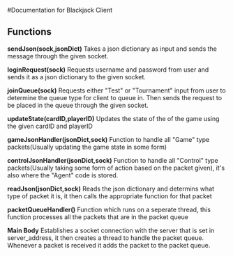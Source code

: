 #Documentation for Blackjack Client

## Functions
**sendJson(sock,jsonDict)**
Takes a json dictionary as input and sends the message through the given socket.

**loginRequest(sock)**
Requests username and password from user and sends it as a json dictionary to the given socket.

**joinQueue(sock)**
Requests either "Test" or "Tournament" input from user to determine the queue type for client to queue in. Then sends the request to be placed in the queue through the given socket.

**updateState(cardID,playerID)**
Updates the state of the of the game using the given cardID and playerID

**gameJsonHandler(jsonDict,sock)**
Function to handle all "Game" type packets(Usually updating the game state in some form)

**controlJsonHandler(jsonDict,sock)**
Function to handle all "Control" type packets(Usually taking some form of action based on the packet given), it's also where the "Agent" code is stored.

**readJson(jsonDict,sock)**
Reads the json dictionary and determins what type of packet it is, it then calls the appropriate function for that packet

**packetQueueHandler()**
Function which runs on a seperate thread, this function processes all the packets that are in the packet queue

**Main Body**
Establishes a socket connection with the server that is set in server_address, it then creates a thread to handle the packet queue. Whenever a packet is received it adds the packet to the packet queue. 
